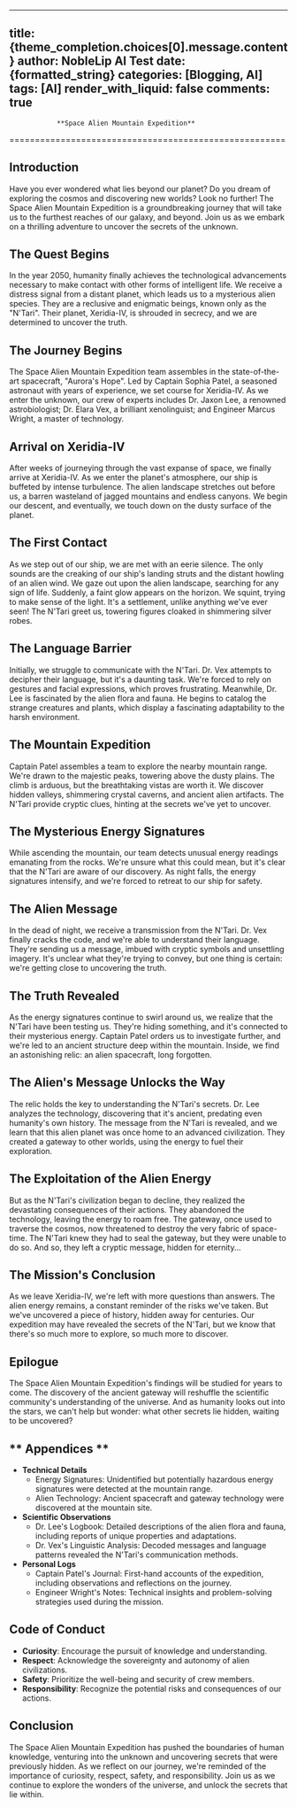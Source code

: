 
---
title: {theme_completion.choices[0].message.content}
author: NobleLip AI Test
date: {formatted_string}
categories: [Blogging, AI]
tags: [AI]
render_with_liquid: false
comments: true
---
			
				**Space Alien Mountain Expedition**
======================================================

**Introduction**
---------------

Have you ever wondered what lies beyond our planet? Do you dream of exploring the cosmos and discovering new worlds? Look no further! The Space Alien Mountain Expedition is a groundbreaking journey that will take us to the furthest reaches of our galaxy, and beyond. Join us as we embark on a thrilling adventure to uncover the secrets of the unknown.

**The Quest Begins**
---------------------

In the year 2050, humanity finally achieves the technological advancements necessary to make contact with other forms of intelligent life. We receive a distress signal from a distant planet, which leads us to a mysterious alien species. They are a reclusive and enigmatic beings, known only as the "N'Tari". Their planet, Xeridia-IV, is shrouded in secrecy, and we are determined to uncover the truth.

**The Journey Begins**
-----------------------

The Space Alien Mountain Expedition team assembles in the state-of-the-art spacecraft, "Aurora's Hope". Led by Captain Sophia Patel, a seasoned astronaut with years of experience, we set course for Xeridia-IV. As we enter the unknown, our crew of experts includes Dr. Jaxon Lee, a renowned astrobiologist; Dr. Elara Vex, a brilliant xenolinguist; and Engineer Marcus Wright, a master of technology.

**Arrival on Xeridia-IV**
-------------------------

After weeks of journeying through the vast expanse of space, we finally arrive at Xeridia-IV. As we enter the planet's atmosphere, our ship is buffeted by intense turbulence. The alien landscape stretches out before us, a barren wasteland of jagged mountains and endless canyons. We begin our descent, and eventually, we touch down on the dusty surface of the planet.

**The First Contact**
----------------------

As we step out of our ship, we are met with an eerie silence. The only sounds are the creaking of our ship's landing struts and the distant howling of an alien wind. We gaze out upon the alien landscape, searching for any sign of life. Suddenly, a faint glow appears on the horizon. We squint, trying to make sense of the light. It's a settlement, unlike anything we've ever seen! The N'Tari greet us, towering figures cloaked in shimmering silver robes.

**The Language Barrier**
------------------------

Initially, we struggle to communicate with the N'Tari. Dr. Vex attempts to decipher their language, but it's a daunting task. We're forced to rely on gestures and facial expressions, which proves frustrating. Meanwhile, Dr. Lee is fascinated by the alien flora and fauna. He begins to catalog the strange creatures and plants, which display a fascinating adaptability to the harsh environment.

**The Mountain Expedition**
-------------------------

Captain Patel assembles a team to explore the nearby mountain range. We're drawn to the majestic peaks, towering above the dusty plains. The climb is arduous, but the breathtaking vistas are worth it. We discover hidden valleys, shimmering crystal caverns, and ancient alien artifacts. The N'Tari provide cryptic clues, hinting at the secrets we've yet to uncover.

**The Mysterious Energy Signatures**
----------------------------------

While ascending the mountain, our team detects unusual energy readings emanating from the rocks. We're unsure what this could mean, but it's clear that the N'Tari are aware of our discovery. As night falls, the energy signatures intensify, and we're forced to retreat to our ship for safety.

**The Alien Message**
-------------------

In the dead of night, we receive a transmission from the N'Tari. Dr. Vex finally cracks the code, and we're able to understand their language. They're sending us a message, imbued with cryptic symbols and unsettling imagery. It's unclear what they're trying to convey, but one thing is certain: we're getting close to uncovering the truth.

**The Truth Revealed**
------------------------

As the energy signatures continue to swirl around us, we realize that the N'Tari have been testing us. They're hiding something, and it's connected to their mysterious energy. Captain Patel orders us to investigate further, and we're led to an ancient structure deep within the mountain. Inside, we find an astonishing relic: an alien spacecraft, long forgotten.

**The Alien's Message Unlocks the Way**
-------------------------------------

The relic holds the key to understanding the N'Tari's secrets. Dr. Lee analyzes the technology, discovering that it's ancient, predating even humanity's own history. The message from the N'Tari is revealed, and we learn that this alien planet was once home to an advanced civilization. They created a gateway to other worlds, using the energy to fuel their exploration.

**The Exploitation of the Alien Energy**
-------------------------------------------

But as the N'Tari's civilization began to decline, they realized the devastating consequences of their actions. They abandoned the technology, leaving the energy to roam free. The gateway, once used to traverse the cosmos, now threatened to destroy the very fabric of space-time. The N'Tari knew they had to seal the gateway, but they were unable to do so. And so, they left a cryptic message, hidden for eternity...

**The Mission's Conclusion**
---------------------------

As we leave Xeridia-IV, we're left with more questions than answers. The alien energy remains, a constant reminder of the risks we've taken. But we've uncovered a piece of history, hidden away for centuries. Our expedition may have revealed the secrets of the N'Tari, but we know that there's so much more to explore, so much more to discover.

**Epilogue**
------------

The Space Alien Mountain Expedition's findings will be studied for years to come. The discovery of the ancient gateway will reshuffle the scientific community's understanding of the universe. And as humanity looks out into the stars, we can't help but wonder: what other secrets lie hidden, waiting to be uncovered?

** Appendices **
-------------

* **Technical Details**
	+ Energy Signatures: Unidentified but potentially hazardous energy signatures were detected at the mountain range.
	+ Alien Technology: Ancient spacecraft and gateway technology were discovered at the mountain site.
* **Scientific Observations**
	+ Dr. Lee's Logbook: Detailed descriptions of the alien flora and fauna, including reports of unique properties and adaptations.
	+ Dr. Vex's Linguistic Analysis: Decoded messages and language patterns revealed the N'Tari's communication methods.
* **Personal Logs**
	+ Captain Patel's Journal: First-hand accounts of the expedition, including observations and reflections on the journey.
	+ Engineer Wright's Notes: Technical insights and problem-solving strategies used during the mission.

**Code of Conduct**
-----------------

* **Curiosity**: Encourage the pursuit of knowledge and understanding.
* **Respect**: Acknowledge the sovereignty and autonomy of alien civilizations.
* **Safety**: Prioritize the well-being and security of crew members.
* **Responsibility**: Recognize the potential risks and consequences of our actions.

**Conclusion**
------------

The Space Alien Mountain Expedition has pushed the boundaries of human knowledge, venturing into the unknown and uncovering secrets that were previously hidden. As we reflect on our journey, we're reminded of the importance of curiosity, respect, safety, and responsibility. Join us as we continue to explore the wonders of the universe, and unlock the secrets that lie within.